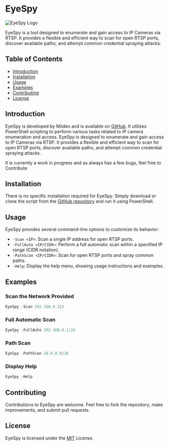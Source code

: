# EyeSpy

![EyeSpy Logo](https://github.com/Miiden/EyeSpy/blob/main/eyespy_logo.png)

EyeSpy is a tool designed to enumerate and gain access to IP Cameras via RTSP. It provides a flexible and efficient way to scan for open RTSP ports, discover available paths, and attempt common credential spraying attacks.

## Table of Contents

- [Introduction](#introduction)
- [Installation](#installation)
- [Usage](#usage)
- [Examples](#examples)
- [Contributing](#contributing)
- [License](#license)

## Introduction

EyeSpy is developed by Miiden and is available on [GitHub](https://github.com/Miiden). It utilizes PowerShell scripting to perform various tasks related to IP camera enumeration and access.
EyeSpy is designed to enumerate and gain access to IP Cameras via RTSP. It provides a flexible and efficient way to scan for open RTSP ports, discover available paths, and attempt common credential spraying attacks.

It is currently a work in progress and as always has a few bugs, feel free to Contribute

## Installation

There is no specific installation required for EyeSpy. Simply download or clone the script from the [GitHub repository](https://github.com/Miiden/EyeSpy) and run it using PowerShell.

## Usage

EyeSpy provides several command-line options to customize its behavior:

- `-Scan <IP>`: Scan a single IP address for open RTSP ports.
- `-FullAuto <IP/CIDR>`: Perform a full automatic scan within a specified IP range (CIDR notation).
- `-PathScan <IP/CIDR>`: Scan for open RTSP ports and spray common paths.
- `-Help`: Display the help menu, showing usage instructions and examples.

## Examples


### Scan the Network Provided
```powershell
EyeSpy -Scan 192.168.0.123
```
### Full Automatic Scan
```powershell
EyeSpy -FullAuto 192.168.0.1/24
```
### Path Scan
```powershell
EyeSpy -PathScan 10.0.0.0/16
```
### Display Help
```powershell
EyeSpy -Help
```

## Contributing
Contributions to EyeSpy are welcome. Feel free to fork the repository, make improvements, and submit pull requests.

## License
EyeSpy is licensed under the [MIT](https://github.com/Miiden/BasicObfuscation/blob/main/LICENSE.md) License.
